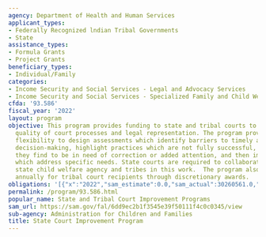 ```yaml
---
agency: Department of Health and Human Services
applicant_types:
- Federally Recognized lndian Tribal Governments
- State
assistance_types:
- Formula Grants
- Project Grants
beneficiary_types:
- Individual/Family
categories:
- Income Security and Social Services - Legal and Advocacy Services
- Income Security and Social Services - Specialized Family and Child Welfare Services
cfda: '93.586'
fiscal_year: '2022'
layout: program
objective: This program provides funding to state and tribal courts to improve the
  quality of court processes and legal representation. The program provides courts
  flexibility to design assessments which identify barriers to timely and effective
  decision-making, highlight practices which are not fully successful, examine areas
  they find to be in need of correction or added attention, and then implement reforms
  which address specific needs. State courts are required to collaborate with the
  state child welfare agency and tribes in this work.  The program also provides $1,000,000
  annually for tribal court recipients through discretionary awards.
obligations: '[{"x":"2022","sam_estimate":0.0,"sam_actual":30260561.0,"usa_spending_actual":27589241.86},{"x":"2023","sam_estimate":30262245.0,"sam_actual":0.0,"usa_spending_actual":17803423.81},{"x":"2024","sam_estimate":30262245.0,"sam_actual":0.0,"usa_spending_actual":0.0}]'
permalink: /program/93.586.html
popular_name: State and Tribal Court Improvement Programs
sam_url: https://sam.gov/fal/6dd9ec2b1f3545e39f50111f4c0c0345/view
sub-agency: Administration for Children and Families
title: State Court Improvement Program
---
```

